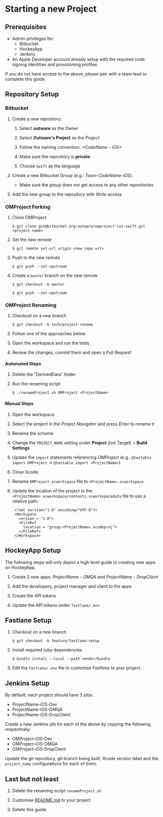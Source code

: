 # Starting a new Project

## Prerequisites

* Admin privileges for:
    * Bitbucket
    * HockeyApp
    * Jenkins
* An Apple Developer account already setup with the required code signing identities and provisioning profiles

If you do not have access to the above, please pair with a team lead to complete this guide.

## Repository Setup

### Bitbucket

1. Create a new repository:

    1. Select **outware** as the *Owner*

    1. Select **Outware's Project** as the *Project*

    1. Follow the naming convention: *<CodeName - iOS>*

    1. Make sure the repository is **private**

    1. Choose `Swift` as the language

1. Create a new Bitbucket Group (e.g.: *Team-CodeName-iOS*).

    * Make sure the group does not get access to any other repositories

1. Add the new group to the repository with *Write* access

### OMProject Forking

1. Clone OMProject

    ```
    $ git clone git@bitbucket.org:outware/omproject-ios-swift.git <project name>
    ```

1. Set the new remote

    ```
    $ git remote set-url origin <new repo url>
    ```

1. Push to the new remote

    ```
    $ git push --set-upstream
    ```

1. Create a `master` branch on the new remote

    ```
    $ git checkout -b master
    ```

    ```
    $ git push --set-upstream
    ```

### OMProject Renaming

1. Checkout on a new branch

    ```
    $ git checkout -b tech/project-rename
    ```

1. Follow one of the approaches below

1. Open the workspace and run the tests

1. Review the changes, commit them and open a Pull Request

#### Automated Steps

1. Delete the "DerivedData" folder

1. Run the renaming script

    ```
    $ ./renameProject.sh OMProject <ProjectName>
    ```

#### Manual Steps

1. Open the workspace

1. Select the project in the *Project Navigator* and press *Enter* to rename it

1. Rename the scheme

1. Change the `PROJECT_NAME` setting under **Project** (not Target) > **Build Settings**

1. Update the `import` statements referencing *OMProject* (e.g.: `@testable import OMProject` -> `@testable import <ProjectName>`)

1. Close Xcode

1. Rename `OMProject.xcworkspace` file to `<ProjectName>.xcworkspace`

1. Update the location of the project in the `<ProjectName>.xcworkspace/contents.xcworkspacedata` file to use a relative path:

        <?xml version="1.0" encoding="UTF-8"?>
        <Workspace
          version = "1.0">
          <FileRef
            location = "group:<ProjectName>.xcodeproj">
          </FileRef>
        </Workspace>

## HockeyApp Setup

The following steps will only depict a high level guide to creating new apps on HockeyApp.

1. Create 2 new apps: *ProjectName - OMQA* and *ProjectName - DropClient*

1. Add the developers, project manager and client to the apps

1. Create the API tokens

1. Update the API tokens under `fastlane/.env`

## Fastlane Setup

1. Checkout on a new branch

    ```
    $ git checkout -b feature/fastlane-setup
    ```

1. Install required ruby dependencies

    ```
    $ bundle install --local --path vendor/bundle
    ```

1. Edit the `fastlane/.env` file to customise *Fastlane* to your project.

## Jenkins Setup

By default, each project should have 3 jobs:

* ProjectName-iOS-Dev
* ProjectName-iOS-OMQA
* ProjectName-iOS-DropClient

Create a new Jenkins job for each of the above by copying the following, respectively:

* OMProject-iOS-Dev
* OMProject-iOS-OMQA
* OMProject-iOS-DropClient

Update the git repository, git branch being built, Xcode version label and the `project_name` configurations for each of them.

## Last but not least

1. Delete the renaming script `renameProject.sh`

1. Customise [README.md](../README.md) to your project

1. Delete this guide

